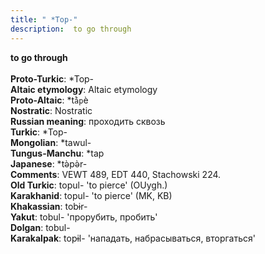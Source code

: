 ```yaml
---
title: " *Top-"
description:  to go through
---
```

<strong> to go through</strong><br><br>
<strong>Proto-Turkic</strong>:  *Top-<br>
<strong>Altaic etymology</strong>:  Altaic etymology<br>
<strong> Proto-Altaic</strong>:  *t`ằp`è<br>
<strong>Nostratic</strong>:  Nostratic<br>
<strong>Russian meaning</strong>:  проходить сквозь<br>
<strong>Turkic</strong>:  *Top-<br>
<strong>Mongolian</strong>:  *tawul-<br>
<strong>Tungus-Manchu</strong>:  *tap<br>
<strong>Japanese</strong>:  *tǝ̀pǝ̀r-<br>
<strong>Comments</strong>:  VEWT 489, EDT 440, Stachowski 224.<br>
<strong>Old Turkic</strong>:  topul- 'to pierce' (OUygh.)<br>
<strong>Karakhanid</strong>:  topul- 'to pierce' (MK, KB)<br>
<strong>Khakassian</strong>:  tobɨr-<br>
<strong>Yakut</strong>:  tobul- 'прорубить, пробить'<br>
<strong>Dolgan</strong>:  tobul-<br>
<strong>Karakalpak</strong>:  topɨl- 'нападать, набрасываться, вторгаться'<br>


